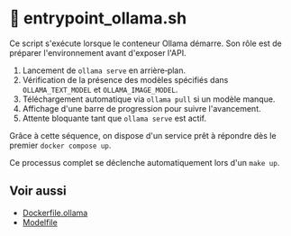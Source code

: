 # 🔧 entrypoint_ollama.sh

Ce script s'exécute lorsque le conteneur Ollama démarre. Son rôle est de préparer l'environnement avant d'exposer l'API.

1. Lancement de `ollama serve` en arrière‑plan.
2. Vérification de la présence des modèles spécifiés dans `OLLAMA_TEXT_MODEL` et `OLLAMA_IMAGE_MODEL`.
3. Téléchargement automatique via `ollama pull` si un modèle manque.
4. Affichage d'une barre de progression pour suivre l'avancement.
5. Attente bloquante tant que `ollama serve` est actif.

Grâce à cette séquence, on dispose d'un service prêt à répondre dès le premier `docker compose up`.

Ce processus complet se déclenche automatiquement lors d'un `make up`.

## Voir aussi

- [Dockerfile.ollama](dockerfile-ollama.md)
- [Modelfile](modelfile.md)
